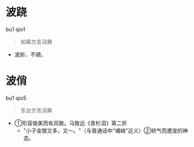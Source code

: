 # 波跷
bu1 qio1
> 如皋方言词典
- 波折、不顺。

# 波俏
bu1 qio5
> 东台方言词典
- ①形容俊美而有风致。马致远《青杉泪》第二折
  - "小子金银又多，又～。"（与普通话中"峬峭"近义）②娇气而邀宠的神态。
